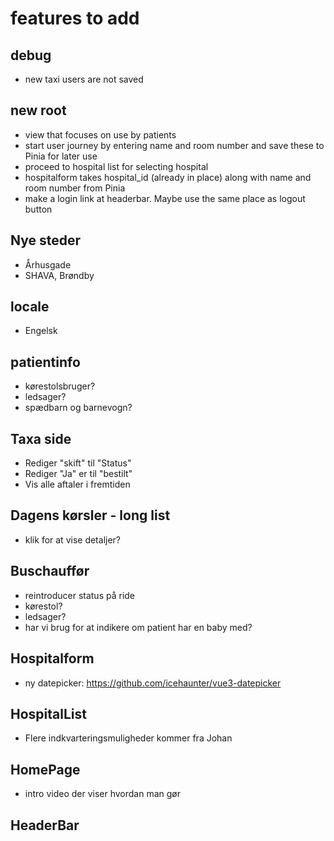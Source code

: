 # features to add

## debug

- new taxi users are not saved

## new root

- view that focuses on use by patients
- start user journey by entering name and room number and save these to Pinia for later use
- proceed to hospital list for selecting hospital
- hospitalform takes hospital_id (already in place) along with name and room number from Pinia
- make a login link at headerbar. Maybe use the same place as logout button

## Nye steder

- Århusgade
- SHAVA, Brøndby

## locale

- Engelsk

## patientinfo

- kørestolsbruger?
- ledsager?
- spædbarn og barnevogn?

## Taxa side

- Rediger "skift" til "Status"
- Rediger "Ja" er til "bestilt"
- Vis alle aftaler i fremtiden

## Dagens kørsler - long list

- klik for at vise detaljer?

## Buschauffør

- reintroducer status på ride
- kørestol?
- ledsager?
- har vi brug for at indikere om patient har en baby med?

## Hospitalform

- ny datepicker: https://github.com/icehaunter/vue3-datepicker

## HospitalList

- Flere indkvarteringsmuligheder kommer fra Johan

## HomePage

- intro video der viser hvordan man gør

## HeaderBar
